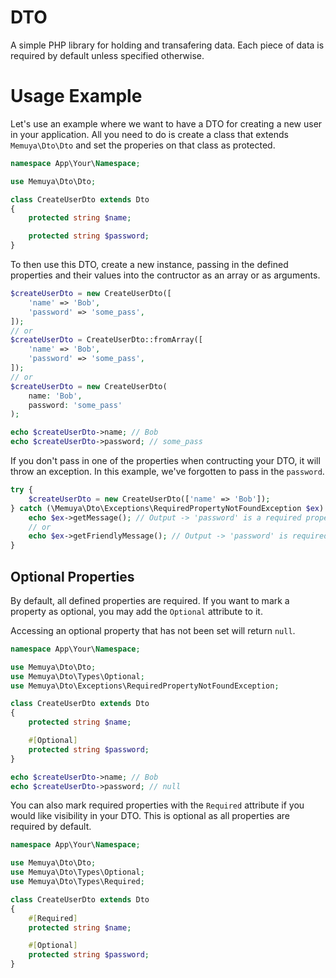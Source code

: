 # DTO

A simple PHP library for holding and transafering data. Each piece of data is required by default unless specified otherwise.

# Usage Example
Let's use an example where we want to have a DTO for creating a new user in your application. All you need to do is create a class that extends `Memuya\Dto\Dto` and set the properies on that class as protected.
```php
namespace App\Your\Namespace;

use Memuya\Dto\Dto;

class CreateUserDto extends Dto
{
    protected string $name;

    protected string $password;
}
```
To then use this DTO, create a new instance, passing in the defined properties and their values into the contructor as an array or as arguments.

```php
$createUserDto = new CreateUserDto([
    'name' => 'Bob',
    'password' => 'some_pass',
]);
// or
$createUserDto = CreateUserDto::fromArray([
    'name' => 'Bob',
    'password' => 'some_pass',
]);
// or
$createUserDto = new CreateUserDto(
    name: 'Bob',
    password: 'some_pass'
);

echo $createUserDto->name; // Bob
echo $createUserDto->password; // some_pass
```

If you don't pass in one of the properties when contructing your DTO, it will throw an exception. In this example, we've forgotten to pass in the `password`.
```php
try {
    $createUserDto = new CreateUserDto(['name' => 'Bob']);
} catch (\Memuya\Dto\Exceptions\RequiredPropertyNotFoundException $ex) {
    echo $ex->getMessage(); // Output -> 'password' is a required property on \App\Your\Namespace\CreateUserDto.
    // or
    echo $ex->getFriendlyMessage(); // Output -> 'password' is required.
}
```

## Optional Properties
By default, all defined properties are required. If you want to mark a property as optional, you may add the `Optional` attribute to it.

Accessing an optional property that has not been set will return `null`.
```php
namespace App\Your\Namespace;

use Memuya\Dto\Dto;
use Memuya\Dto\Types\Optional;
use Memuya\Dto\Exceptions\RequiredPropertyNotFoundException;

class CreateUserDto extends Dto
{
    protected string $name;

    #[Optional]
    protected string $password;
}

echo $createUserDto->name; // Bob
echo $createUserDto->password; // null
```

You can also mark required properties with the `Required` attribute if you would like visibility in your DTO. This is optional as all properties are required by default.

```php
namespace App\Your\Namespace;

use Memuya\Dto\Dto;
use Memuya\Dto\Types\Optional;
use Memuya\Dto\Types\Required;

class CreateUserDto extends Dto
{
    #[Required]
    protected string $name;

    #[Optional]
    protected string $password;
}
```